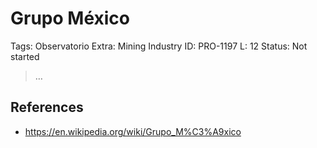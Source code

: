 # Grupo México

Tags: Observatorio
Extra: Mining Industry
ID: PRO-1197
L: 12
Status: Not started

> …
> 

## References

- https://en.wikipedia.org/wiki/Grupo_M%C3%A9xico